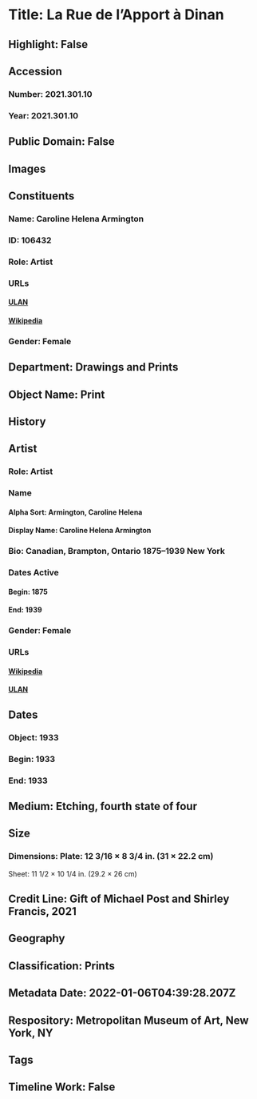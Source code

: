 # Title: La Rue de l’Apport à Dinan
## Highlight: False
## Accession
### Number: 2021.301.10
### Year: 2021.301.10
## Public Domain: False
## Images
## Constituents
### Name: Caroline Helena Armington
### ID: 106432
### Role: Artist
### URLs
#### [ULAN](http://vocab.getty.edu/page/ulan/500335762)
#### [Wikipedia](https://www.wikidata.org/wiki/Q5044963)
### Gender: Female
## Department: Drawings and Prints
## Object Name: Print
## History
## Artist
### Role: Artist
### Name
#### Alpha Sort: Armington, Caroline Helena
#### Display Name: Caroline Helena Armington
### Bio: Canadian, Brampton, Ontario 1875–1939 New York
### Dates Active
#### Begin: 1875
#### End: 1939
### Gender: Female
### URLs
#### [Wikipedia](https://www.wikidata.org/wiki/Q5044963)
#### [ULAN](http://vocab.getty.edu/page/ulan/500335762)
## Dates
### Object: 1933
### Begin: 1933
### End: 1933
## Medium: Etching, fourth state of four
## Size
### Dimensions: Plate: 12 3/16 × 8 3/4 in. (31 × 22.2 cm)
Sheet: 11 1/2 × 10 1/4 in. (29.2 × 26 cm)
## Credit Line: Gift of Michael Post and Shirley Francis, 2021
## Geography
## Classification: Prints
## Metadata Date: 2022-01-06T04:39:28.207Z
## Respository: Metropolitan Museum of Art, New York, NY
## Tags
## Timeline Work: False